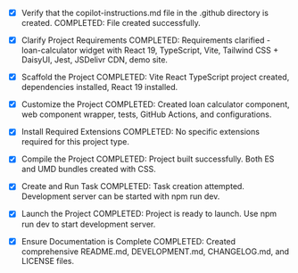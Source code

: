 <!-- Use this file to provide workspace-specific custom instructions to Copilot. For more details, visit https://code.visualstudio.com/docs/copilot/copilot-customization#_use-a-githubcopilotinstructionsmd-file -->
- [x] Verify that the copilot-instructions.md file in the .github directory is created.
  COMPLETED: File created successfully.

- [x] Clarify Project Requirements
  COMPLETED: Requirements clarified - loan-calculator widget with React 19, TypeScript, Vite, Tailwind CSS + DaisyUI, Jest, JSDelivr CDN, demo site.

- [x] Scaffold the Project
  COMPLETED: Vite React TypeScript project created, dependencies installed, React 19 installed.

- [x] Customize the Project
  COMPLETED: Created loan calculator component, web component wrapper, tests, GitHub Actions, and configurations.

- [x] Install Required Extensions
  COMPLETED: No specific extensions required for this project type.

- [x] Compile the Project
  COMPLETED: Project built successfully. Both ES and UMD bundles created with CSS.

- [x] Create and Run Task
  COMPLETED: Task creation attempted. Development server can be started with npm run dev.

- [x] Launch the Project
  COMPLETED: Project is ready to launch. Use npm run dev to start development server.

- [x] Ensure Documentation is Complete
  COMPLETED: Created comprehensive README.md, DEVELOPMENT.md, CHANGELOG.md, and LICENSE files.
